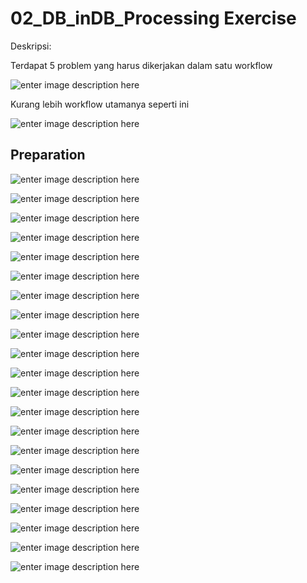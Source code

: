 # 02_DB_inDB_Processing Exercise
  
  Deskripsi:
  
  Terdapat 5 problem yang harus dikerjakan dalam satu workflow
  
  ![enter image description here](Dokumentasi/0_deskripsi.PNG)
  
  Kurang lebih workflow utamanya seperti ini
  
  ![enter image description here](Dokumentasi/1_workflow.PNG)
  
## Preparation
  
  ![enter image description here](Dokumentasi/2_preparation.PNG)
  
  ![enter image description here](Dokumentasi/3_preparation_hme.PNG)
  
  ![enter image description here](Dokumentasi/4_preparation_pme.PNG)
  
  ![enter image description here](Dokumentasi/5_problem1.png)
  
  ![enter image description here](Dokumentasi/6_puma_pwgtp_filter.PNG)
  
  ![enter image description here](Dokumentasi/7_join_setting.PNG)
  
  ![enter image description here](Dokumentasi/8_problem1_result.PNG)
  
  ![enter image description here](Dokumentasi/9_problem2.png)
  
  ![enter image description here](Dokumentasi/10_cow_is_null.PNG)
  
  ![enter image description here](Dokumentasi/11_result_problem2.PNG)
  
  ![enter image description here](Dokumentasi/12_problem3.png)
  
  ![enter image description here](Dokumentasi/13_cow_not_null_filter.PNG)
  
  ![enter image description here](Dokumentasi/14_result_problem3.PNG)
  
  ![enter image description here](Dokumentasi/15_problem4.png)
  
  ![enter image description here](Dokumentasi/16_group_by_sex.PNG)
  
  ![enter image description here](Dokumentasi/17_manual_agregation.PNG)
  
  ![enter image description here](Dokumentasi/18_result_problem4.PNG)
  
  ![enter image description here](Dokumentasi/19_problem5.png)
  
  ![enter image description here](Dokumentasi/20_agep_desc.PNG)
  
  ![enter image description here](Dokumentasi/21_limit_10.PNG)
  
  ![enter image description here](Dokumentasi/22_result_problem5.PNG)
  
  
